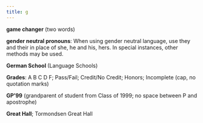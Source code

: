 ```yaml
---
title: g
---
```


**game changer** (two words)

**gender neutral pronouns**: When using gender neutral language, use they and their in place of she, he and his, hers. In special instances, other methods may be used.

**German School** (Language Schools)

**Grades**: A B C D F; Pass/Fail; Credit/No Credit; Honors; Incomplete (cap, no quotation marks)

**GP’99** (grandparent of student from Class of 1999; no space between P and apostrophe)

**Great Hall**; Tormondsen Great Hall
